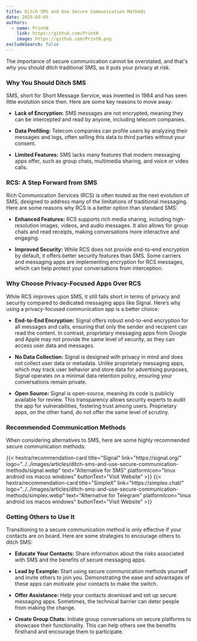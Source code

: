 ```yaml
---
title: Ditch SMS and Use Secure Communication Methods
date: 2025-03-03
authors:
  - name: PrintN
    link: https://github.com/PrintN
    image: https://github.com/PrintN.png
excludeSearch: false
---
```

The importance of secure communication cannot be overstated, and that's why you should ditch traditional SMS, as it puts your privacy at risk.

### Why You Should Ditch SMS
SMS, short for Short Message Service, was invented in 1984 and has seen little evolution since then. Here are some key reasons to move away:

- **Lack of Encryption:** SMS messages are not encrypted, meaning they can be intercepted and read by anyone, including telecom companies.

- **Data Profiling:** Telecom companies can profile users by analyzing their messages and logs, often selling this data to third parties without your consent.

- **Limited Features:** SMS lacks many features that modern messaging apps offer, such as group chats, multimedia sharing, and voice or video calls.

### RCS: A Step Forward from SMS
Rich Communication Services (RCS) is often touted as the next evolution of SMS, designed to address many of the limitations of traditional messaging. Here are some reasons why RCS is a better option than standard SMS:

- **Enhanced Features:** RCS supports rich media sharing, including high-resolution images, videos, and audio messages. It also allows for group chats and read receipts, making conversations more interactive and engaging.

- **Improved Security:** While RCS does not provide end-to-end encryption by default, it offers better security features than SMS. Some carriers and messaging apps are implementing encryption for RCS messages, which can help protect your conversations from interception.

### Why Choose Privacy-Focused Apps Over RCS
While RCS improves upon SMS, it still falls short in terms of privacy and security compared to dedicated messaging apps like Signal. Here’s why using a privacy-focused communication app is a better choice:
- **End-to-End Encryption:** Signal offers robust end-to-end encryption for all messages and calls, ensuring that only the sender and recipient can read the content. In contrast, proprietary messaging apps from Google and Apple may not provide the same level of security, as they can access user data and messages.

- **No Data Collection:** Signal is designed with privacy in mind and does not collect user data or metadata. Unlike proprietary messaging apps, which may track user behavior and store data for advertising purposes, Signal operates on a minimal data retention policy, ensuring your conversations remain private.

- **Open Source:** Signal is open-source, meaning its code is publicly available for review. This transparency allows security experts to audit the app for vulnerabilities, fostering trust among users. Proprietary apps, on the other hand, do not offer the same level of scrutiny.

### Recommended Communication Methods
When considering alternatives to SMS, here are some highly recommended secure communication methods:

<div class="recommendations">
  <div class="grid">
    {{< hextra/recommendation-card title="Signal" link="https://signal.org/" logo="../../images/articles/ditch-sms-and-use-secure-communication-methods/signal.webp" text="Alternative for SMS" platformIcon="linux android ios macos windows" buttonText="Visit Website" >}}
    {{< hextra/recommendation-card title="SimpleX" link="https://simplex.chat/" logo="../../images/articles/ditch-sms-and-use-secure-communication-methods/simplex.webp" text="Alternative for Telegram" platformIcon="linux android ios macos windows" buttonText="Visit Website" >}}
  </div>
</div>

### Getting Others to Use It
Transitioning to a secure communication method is only effective if your contacts are on board. Here are some strategies to encourage others to ditch SMS:
- **Educate Your Contacts:** Share information about the risks associated with SMS and the benefits of secure messaging apps.

- **Lead by Example:** Start using secure communication methods yourself and invite others to join you. Demonstrating the ease and advantages of these apps can motivate your contacts to make the switch.
  
- **Offer Assistance:** Help your contacts download and set up secure messaging apps. Sometimes, the technical barrier can deter people from making the change.

- **Create Group Chats:** Initiate group conversations on secure platforms to showcase their functionality. This can help others see the benefits firsthand and encourage them to participate.